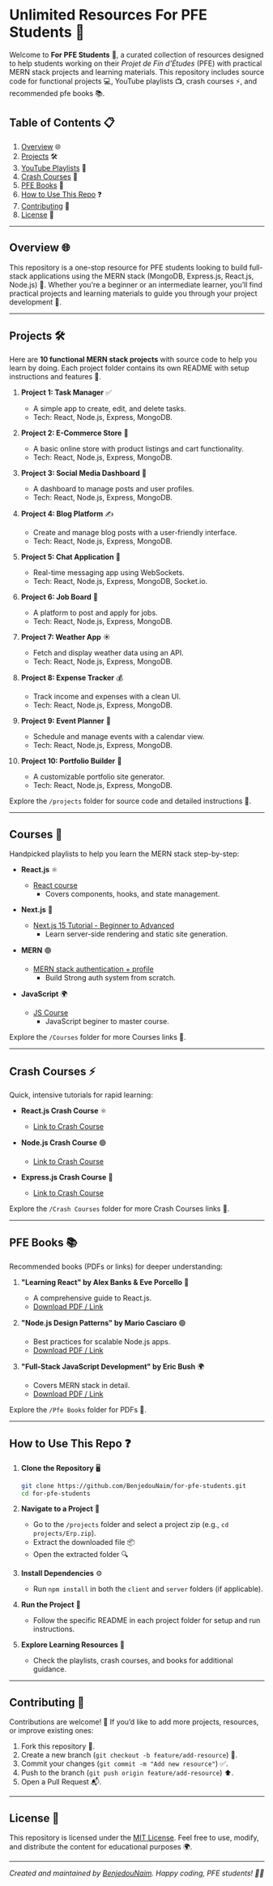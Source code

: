 # Unlimited Resources For PFE Students 🌟

Welcome to **For PFE Students** 👋, a curated collection of resources designed to help students working on their *Projet de Fin d'Études* (PFE) with practical MERN stack projects and learning materials. This repository includes source code for functional projects 💻, YouTube playlists 📺, crash courses ⚡, and recommended pfe books 📚.

## Table of Contents 📋
1. [Overview](#overview) 🌐
2. [Projects](#projects) 🛠️
3. [YouTube Playlists](#youtube-playlists) 🎥
4. [Crash Courses](#crash-courses) 🚀
5. [PFE Books](#pfe-books) 📖
6. [How to Use This Repo](#how-to-use-this-repo) ❓
7. [Contributing](#contributing) 🤝
8. [License](#license) 📜

---

## Overview 🌐
This repository is a one-stop resource for PFE students looking to build full-stack applications using the MERN stack (MongoDB, Express.js, React.js, Node.js) 🚀. Whether you're a beginner or an intermediate learner, you’ll find practical projects and learning materials to guide you through your project development 🌱.

---

## Projects 🛠️
Here are **10 functional MERN stack projects** with source code to help you learn by doing. Each project folder contains its own README with setup instructions and features 📝.

1. **Project 1: Task Manager** ✅  
   - A simple app to create, edit, and delete tasks.  
   - Tech: React, Node.js, Express, MongoDB.

2. **Project 2: E-Commerce Store** 🛒  
   - A basic online store with product listings and cart functionality.  
   - Tech: React, Node.js, Express, MongoDB.

3. **Project 3: Social Media Dashboard** 📱  
   - A dashboard to manage posts and user profiles.  
   - Tech: React, Node.js, Express, MongoDB.

4. **Project 4: Blog Platform** ✍️  
   - Create and manage blog posts with a user-friendly interface.  
   - Tech: React, Node.js, Express, MongoDB.

5. **Project 5: Chat Application** 💬  
   - Real-time messaging app using WebSockets.  
   - Tech: React, Node.js, Express, MongoDB, Socket.io.

6. **Project 6: Job Board** 💼  
   - A platform to post and apply for jobs.  
   - Tech: React, Node.js, Express, MongoDB.

7. **Project 7: Weather App** ☀️  
   - Fetch and display weather data using an API.  
   - Tech: React, Node.js, Express, MongoDB.

8. **Project 8: Expense Tracker** 💰  
   - Track income and expenses with a clean UI.  
   - Tech: React, Node.js, Express, MongoDB.

9. **Project 9: Event Planner** 📅  
   - Schedule and manage events with a calendar view.  
   - Tech: React, Node.js, Express, MongoDB.

10. **Project 10: Portfolio Builder** 🎨  
    - A customizable portfolio site generator.  
    - Tech: React, Node.js, Express, MongoDB.

Explore the `/projects` folder for source code and detailed instructions 📂.

---

## Courses 🎥
Handpicked playlists to help you learn the MERN stack step-by-step:

- **React.js** ⚛️  
  - [React course](https://youtube.com/playlist?list=PLYyqC4bNbCIdSZ-JayMLl4WO2Cr995vyS&si=uSP0VXWhiJOSUsBj)  
    - Covers components, hooks, and state management.

- **Next.js** 🚀  
  - [Next.js 15 Tutorial - Beginner to Advanced](https://www.youtube.com/playlist?list=PLC3y8-rFHvwhIEc4I4YsRz5C7GOBnxSJY)  
    - Learn server-side rendering and static site generation.

- **MERN** 🟢  
  - [MERN stack authentication + profile](https://youtube.com/playlist?list=PLr_bWRQ_9ePVfQwf0LorPwTlOZSBoPGIu&si=3WhNJfyqJH2URK_d)  
    - Build Strong auth system from scratch.

- **JavaScript** 🌍  
  - [JS Course](https://www.youtube.com/playlist?list=PLYyqC4bNbCIeLEjcSPO61bsGPKEvYceb0)  
    - JavaScript beginer to master course.

Explore the `/Courses` folder for more Courses links 🔗.

---

## Crash Courses ⚡
Quick, intensive tutorials for rapid learning:

- **React.js Crash Course** ⚛️  
  - [Link to Crash Course](https://www.youtube.com/watch?v=dCLhUialKPQ)  

- **Node.js Crash Course** 🟢  
  - [Link to Crash Course](https://www.youtube.com/watch?v=LG7ff9TVWjM&t=4099s)  

- **Express.js Crash Course** 🚀  
  - [Link to Crash Course](https://www.youtube.com/watch?v=rOpEN1JDaD0)  

Explore the `/Crash Courses` folder for more Crash Courses links 📎.

---

## PFE Books 📚
Recommended books (PDFs or links) for deeper understanding:

1. **"Learning React" by Alex Banks & Eve Porcello** 📖  
   - A comprehensive guide to React.js.  
   - [Download PDF / Link]()

2. **"Node.js Design Patterns" by Mario Casciaro** 🟢  
   - Best practices for scalable Node.js apps.  
   - [Download PDF / Link]()

3. **"Full-Stack JavaScript Development" by Eric Bush** 🌍  
   - Covers MERN stack in detail.  
   - [Download PDF / Link]()

Explore the `/Pfe Books` folder for PDFs 📘.

---

## How to Use This Repo ❓
1. **Clone the Repository** 🖥️  
   ```bash
   git clone https://github.com/BenjedouNaim/for-pfe-students.git
   cd for-pfe-students
   ```

2. **Navigate to a Project** 📂  
   - Go to the `/projects` folder and select a project zip (e.g., `cd projects/Erp.zip`).  
   - Extract the downloaded file 📦  
   - Open the extracted folder 🔍  

3. **Install Dependencies** ⚙️  
   - Run `npm install` in both the `client` and `server` folders (if applicable).

4. **Run the Project** 🚀  
   - Follow the specific README in each project folder for setup and run instructions.

5. **Explore Learning Resources** 🌟  
   - Check the playlists, crash courses, and books for additional guidance.

---

## Contributing 🤝
Contributions are welcome! 🎉 If you’d like to add more projects, resources, or improve existing ones:  
1. Fork this repository 🍴.  
2. Create a new branch (`git checkout -b feature/add-resource`) 🌿.  
3. Commit your changes (`git commit -m "Add new resource"`) ✅.  
4. Push to the branch (`git push origin feature/add-resource`) ⬆️.  
5. Open a Pull Request 📬.

---

## License 📜
This repository is licensed under the [MIT License](LICENSE). Feel free to use, modify, and distribute the content for educational purposes 🌍.

---

*Created and maintained by [BenjedouNaim](https://www.linkedin.com/in/naimbenjeddou/). Happy coding, PFE students! 🎉🚀*

